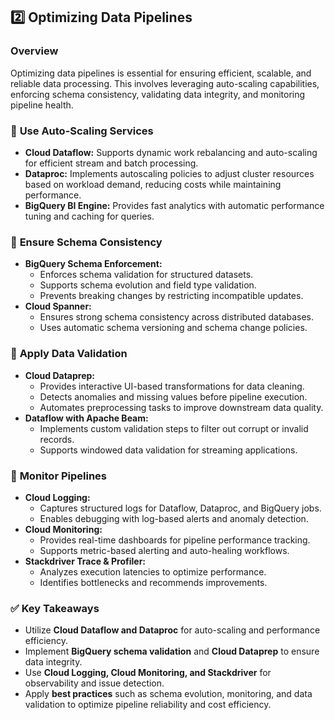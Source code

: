 ## 2️⃣ **Optimizing Data Pipelines**

### Overview
Optimizing data pipelines is essential for ensuring efficient, scalable, and reliable data processing. This involves leveraging auto-scaling capabilities, enforcing schema consistency, validating data integrity, and monitoring pipeline health.

### 🔹 **Use Auto-Scaling Services**
- **Cloud Dataflow:** Supports dynamic work rebalancing and auto-scaling for efficient stream and batch processing.
- **Dataproc:** Implements autoscaling policies to adjust cluster resources based on workload demand, reducing costs while maintaining performance.
- **BigQuery BI Engine:** Provides fast analytics with automatic performance tuning and caching for queries.

### 🔹 **Ensure Schema Consistency**
- **BigQuery Schema Enforcement:**
  - Enforces schema validation for structured datasets.
  - Supports schema evolution and field type validation.
  - Prevents breaking changes by restricting incompatible updates.
- **Cloud Spanner:**
  - Ensures strong schema consistency across distributed databases.
  - Uses automatic schema versioning and schema change policies.

### 🔹 **Apply Data Validation**
- **Cloud Dataprep:**
  - Provides interactive UI-based transformations for data cleaning.
  - Detects anomalies and missing values before pipeline execution.
  - Automates preprocessing tasks to improve downstream data quality.
- **Dataflow with Apache Beam:**
  - Implements custom validation steps to filter out corrupt or invalid records.
  - Supports windowed data validation for streaming applications.

### 🔹 **Monitor Pipelines**
- **Cloud Logging:**
  - Captures structured logs for Dataflow, Dataproc, and BigQuery jobs.
  - Enables debugging with log-based alerts and anomaly detection.
- **Cloud Monitoring:**
  - Provides real-time dashboards for pipeline performance tracking.
  - Supports metric-based alerting and auto-healing workflows.
- **Stackdriver Trace & Profiler:**
  - Analyzes execution latencies to optimize performance.
  - Identifies bottlenecks and recommends improvements.

### ✅ **Key Takeaways**
- Utilize **Cloud Dataflow and Dataproc** for auto-scaling and performance efficiency.
- Implement **BigQuery schema validation** and **Cloud Dataprep** to ensure data integrity.
- Use **Cloud Logging, Cloud Monitoring, and Stackdriver** for observability and issue detection.
- Apply **best practices** such as schema evolution, monitoring, and data validation to optimize pipeline reliability and cost efficiency.
